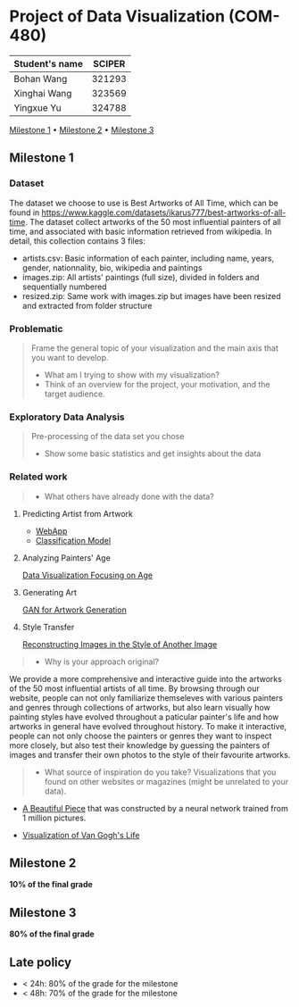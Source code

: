 # Project of Data Visualization (COM-480)

| Student's name | SCIPER |
| -------------- | ------ |
| Bohan Wang | 321293 |
| Xinghai Wang| 323569 |
| Yingxue Yu| 324788 | 

[Milestone 1](#milestone-1) • [Milestone 2](#milestone-2) • [Milestone 3](#milestone-3)

## Milestone 1 

### Dataset

The dataset we choose to use is Best Artworks of All Time, which can be found in https://www.kaggle.com/datasets/ikarus777/best-artworks-of-all-time. The dataset collect artworks of the 50 most influential painters of all time, and associated with basic information retrieved from wikipedia. In detail, this collection contains 3 files:
* artists.csv: Basic information of each painter, including name, years, gender, nationnality, bio, wikipedia and paintings
* images.zip: All artists' paintings (full size), divided in folders and sequentially numbered
* resized.zip: Same work with images.zip but images have been resized and extracted from folder structure



### Problematic

> Frame the general topic of your visualization and the main axis that you want to develop.
> - What am I trying to show with my visualization?
> - Think of an overview for the project, your motivation, and the target audience.

### Exploratory Data Analysis

> Pre-processing of the data set you chose
> - Show some basic statistics and get insights about the data

### Related work


> - What others have already done with the data?

1. Predicting Artist from Artwork
    * [WebApp](https://github.com/SupratimH/deepartist-web-application)
    * [Classification Model](https://github.com/raunit-x/Best-Artworks-of-All-Time)
2. Analyzing Painters' Age

    [Data Visualization Focusing on Age](https://www.kaggle.com/code/nidaguler/data-visualization-best-artworks-of-all-time)

3. Generating Art

    [GAN for Artwork Generation](https://www.kaggle.com/code/isaklarsson/gan-art-generator)

4. Style Transfer

    [Reconstructing Images in the Style of Another Image](https://www.kaggle.com/code/basu369victor/style-transfer-deep-learning-algorithm)

> - Why is your approach original?

   We provide a more comprehensive and interactive guide into the artworks of the 50 most influential artists of all time. By browsing through our website, people can not only familiarize themseleves with various painters and genres through collections of artworks, but also learn visually how painting styles have evolved throughout a paticular painter's life and how artworks in general have evolved throughout history. To make it interactive, people can not only choose the painters or genres they want to inspect more closely, but also test their knowledge by guessing the painters of images and transfer their own photos to the style of their favourite artworks. 

> - What source of inspiration do you take? Visualizations that you found on other websites or magazines (might be unrelated to your data).

   * [A Beautiful Piece](https://www.kirellbenzi.com/art/these-are-not-flowers) that was constructed by a neural network trained from 1 million pictures.

   * [Visualization of Van Gogh's Life](https://www.artistsnetwork.com/art-history/van-gogh-life-in-pieces/?epi)

## Milestone 2 

**10% of the final grade**


## Milestone 3 

**80% of the final grade**


## Late policy

- < 24h: 80% of the grade for the milestone
- < 48h: 70% of the grade for the milestone
